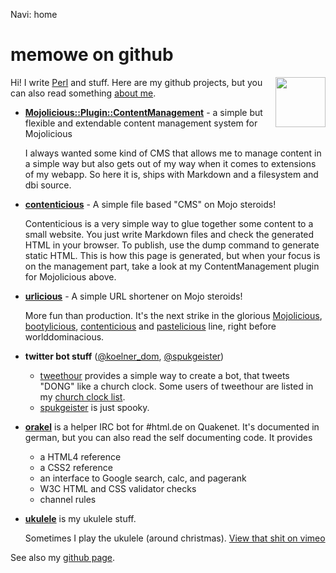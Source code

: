 Navi: home

memowe on github
================

<img src="http://gravatar.com/avatar/7c3152289ebed501d45a3a3488b45720.jpg?s=80" alt="" width="80" height="80" style="float: right; margin: 0 0 20px 20px">

Hi! I write [Perl][] and stuff. Here are my github projects, but you can also read something [about me](memowe.html).

* **[Mojolicious::Plugin::ContentManagement][MPCM]** - a simple but flexible and extendable content management system for Mojolicious

    I always wanted some kind of CMS that allows me to manage content in a simple way but also gets out of my way when it comes to extensions of my webapp. So here it is, ships with Markdown and a filesystem and dbi source.

* **[contenticious][]** - A simple file based "CMS" on Mojo steroids!

    Contenticious is a very simple way to glue together some content to a small website. You just write Markdown files and check the generated HTML in your browser. To publish, use the dump command to generate static HTML. This is how this page is generated, but when your focus is on the management part, take a look at my ContentManagement plugin for Mojolicious above.

* **[urlicious][]** - A simple URL shortener on Mojo steroids!

    More fun than production. It's the next strike in the glorious [Mojolicious][], [bootylicious][], [contenticious][] and [pastelicious][] line, right before worlddominacious.

* **twitter bot stuff** ([@koelner_dom][], [@spukgeister][])

    - [tweethour][] provides a simple way to create a bot, that tweets "DONG" like a church clock. Some users of tweethour are listed in my [church clock list][mkdt].
    - [spukgeister][] is just spooky.

* **[orakel][]** is a helper IRC bot for #html.de on Quakenet. It's documented in german, but you can also read the self documenting code. It provides
    - a HTML4 reference
    - a CSS2 reference
    - an interface to Google search, calc, and pagerank
    - W3C HTML and CSS validator checks
    - channel rules

* **[ukulele][]** is my ukulele stuff.

    Sometimes I play the ukulele (around christmas). [View that shit on vimeo][mirkospielt]

See also my [github page][gh].

[Perl]: http://www.perl.org
[MPCM]: http://github.com/memowe/mojolicious-plugin-content_management
[contenticious]: http://github.com/memowe/contenticious#readme
[urlicious]: http://github.com/memowe/urlicious#readme
[Mojolicious]: http://github.com/kraih/mojo
[bootylicious]: http://github.com/vti/bootylicious
[pastelicious]: http://github.com/vti/pastelicious
[@koelner_dom]: http://twitter.com/koelner_dom
[@spukgeister]: http://twitter.com/spukgeister
[tweethour]: http://github.com/memowe/tweethour#readme
[mkdt]: http://twitter.com/memowe/kirchen-die-twittern/members
[spukgeister]: http://github.com/memowe/spukgeister#readme
[orakel]: http://github.com/memowe/orakel#readme
[ukulele]: http://github.com/memowe/ukulele#readme
[mirkospielt]: http://www.vimeo.com/tag:mirkospielt
[gh]: http://github.com/memowe
